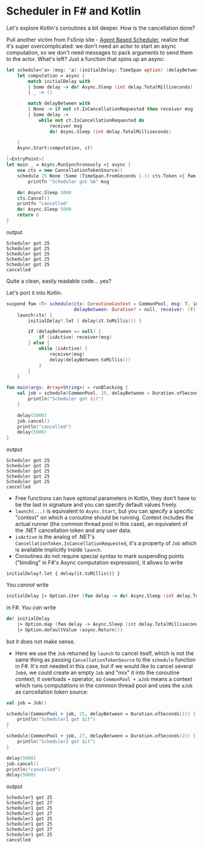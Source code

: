 # Scheduler in F# and Kotlin

Let's explore Kotlin's coroutines a bit deeper. How is the cancellation done?

Pull another victim from FsSnip site - [Agent Based Scheduler](http://www.fssnip.net/6c/title/Agent-Based-Scheduler),
realize that it's super overcomplicated: we don't need an actor to start an async
computation, so we don't need messages to pack arguments to send them
to the actor. What's left? Just a function that spins up an async:

```fsharp
let schedule<'a> (msg: 'a) (initialDelay: TimeSpan option) (delayBetween: TimeSpan option) (ct: CancellationToken) (receiver: 'a -> unit) =
    let computation = async {
        match initialDelay with
        | Some delay -> do! Async.Sleep (int delay.TotalMilliseconds)
        | _ -> ()

        match delayBetween with
        | None -> if not ct.IsCancellationRequested then receiver msg
        | Some delay ->
            while not ct.IsCancellationRequested do
                receiver msg
                do! Async.Sleep (int delay.TotalMilliseconds)

    }
    Async.Start(computation, ct)

[<EntryPoint>]
let main _ = Async.RunSynchronously <| async {
    use cts = new CancellationTokenSource()
    schedule 25 None (Some (TimeSpan.FromSeconds 1.)) cts.Token <| fun msg ->
        printfn "Scheduler got %A" msg

    do! Async.Sleep 5000
    cts.Cancel()
    printfn "cancelled"
    do! Async.Sleep 5000
    return 0
}
```

output

```
Scheduler got 25
Scheduler got 25
Scheduler got 25
Scheduler got 25
Scheduler got 25
cancelled
```

Quite a clean, easily readable code... yes?

Let's port it into Kotlin.

```kotlin
suspend fun <T> schedule(ctx: CoroutineContext = CommonPool, msg: T, initialDelay: Duration? = null,
                         delayBetween: Duration? = null, receiver: (T) -> Unit): Job =
    launch(ctx) {
        initialDelay?.let { delay(it.toMillis()) }

        if (delayBetween == null) {
            if (isActive) receiver(msg)
        } else {
            while (isActive) {
                receiver(msg)
                delay(delayBetween.toMillis())
            }
        }
    }

fun main(args: Array<String>) = runBlocking {
    val job = schedule(CommonPool, 25, delayBetween = Duration.ofSeconds(1)) {
        println("Scheduler got $it")
    }

    delay(5000)
    job.cancel()
    println("cancelled")
    delay(5000)
}
```

output

```
Scheduler got 25
Scheduler got 25
Scheduler got 25
Scheduler got 25
Scheduler got 25
cancelled
```
* Free functions can have optional parameters in Kotlin, they don't have to be the
  last in signature and you can specify default values freely.
* `launch(...)` is equivalent to `Async.Start`, but you can specify a specific
"context" on which a coroutine should be running. Context includes the actual runner
(the common thread pool in this case), an equivalent of the .NET cancellation token
and any user data.
* `isActive` is the analog of .NET's `CancellationToken.IsCancellationRequested`, it's
a property of `Job` which is available implicitly inside `launch`.
* Coroutines do not require special syntax to mark suspending points ("binding" in F#'s
Async computation expression), it allows to write
```
initialDelay?.let { delay(it.toMillis()) }
```
You _cannot_ write
```fsharp
initialDelay |> Option.iter (fun delay -> do! Async.Sleep (int delay.TotalMilliseconds))
```
in F#. You _can_ write
```fsharp
do! initialDelay
    |> Option.map (fun delay -> Async.Sleep (int delay.TotalMilliseconds))
    |> Option.defaultValue (async.Return())
```
but it does not make sense.
* Here we use the `Job` returned by `launch` to cancel itself, which is not the same
thing as passing `CancellationTokenSource` to the `schedule` function in F#. It's not
needed in this case, but if we would like to cancel several `Job`s, we could create
an empty `Job` and "mix" it into the coroutine context; it overloads `+` operator, so
`CommonPool + aJob` means a context which runs computations in the common thread pool and
uses the `aJob` as cancellation token source:

```fsharp
val job = Job()

schedule(CommonPool + job, 25, delayBetween = Duration.ofSeconds(1)) {
    println("Scheduler1 got $it")
}

schedule(CommonPool + job, 27, delayBetween = Duration.ofSeconds(2)) {
    println("Scheduler2 got $it")
}

delay(5000)
job.cancel()
println("cancelled")
delay(5000)
```

output

```
Scheduler1 got 25
Scheduler2 got 27
Scheduler1 got 25
Scheduler2 got 27
Scheduler1 got 25
Scheduler1 got 25
Scheduler2 got 27
Scheduler1 got 25
cancelled
```